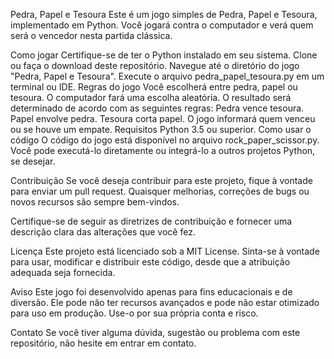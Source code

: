 Pedra, Papel e Tesoura
Este é um jogo simples de Pedra, Papel e Tesoura, implementado em Python. Você jogará contra o computador e verá quem será o vencedor nesta partida clássica.

Como jogar
Certifique-se de ter o Python instalado em seu sistema.
Clone ou faça o download deste repositório.
Navegue até o diretório do jogo "Pedra, Papel e Tesoura".
Execute o arquivo pedra_papel_tesoura.py em um terminal ou IDE.
Regras do jogo
Você escolherá entre pedra, papel ou tesoura.
O computador fará uma escolha aleatória.
O resultado será determinado de acordo com as seguintes regras:
Pedra vence tesoura.
Papel envolve pedra.
Tesoura corta papel.
O jogo informará quem venceu ou se houve um empate.
Requisitos
Python 3.5 ou superior.
Como usar o código
O código do jogo está disponível no arquivo rock_paper_scissor.py. Você pode executá-lo diretamente ou integrá-lo a outros projetos Python, se desejar.

Contribuição
Se você deseja contribuir para este projeto, fique à vontade para enviar um pull request. Quaisquer melhorias, correções de bugs ou novos recursos são sempre bem-vindos.

Certifique-se de seguir as diretrizes de contribuição e fornecer uma descrição clara das alterações que você fez.

Licença
Este projeto está licenciado sob a MIT License. Sinta-se à vontade para usar, modificar e distribuir este código, desde que a atribuição adequada seja fornecida.

Aviso
Este jogo foi desenvolvido apenas para fins educacionais e de diversão. Ele pode não ter recursos avançados e pode não estar otimizado para uso em produção. Use-o por sua própria conta e risco.

Contato
Se você tiver alguma dúvida, sugestão ou problema com este repositório, não hesite em entrar em contato.